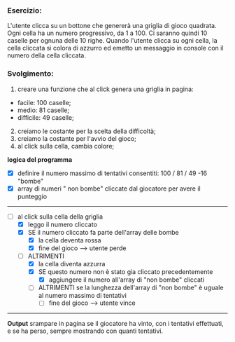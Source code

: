 ### Esercizio:
L'utente clicca su un bottone che genererà una griglia di gioco quadrata.
Ogni cella ha un numero progressivo, da 1 a 100.
Ci saranno quindi 10 caselle per ognuna delle 10 righe.
Quando l'utente clicca su ogni cella, la cella cliccata si colora di azzurro ed emetto un messaggio in console con il numero della cella cliccata.

### Svolgimento:
1. creare una funzione che al click genera una griglia in pagina:
- facile: 100 caselle;
- medio: 81 caselle;
- difficile: 49 caselle;

2. creiamo le costante per la scelta della difficoltà;
3. creiamo la costante per l'avvio del gioco;
4. al click sulla cella, cambia colore;

**logica del programma**
- [X] definire il numero massimo di tentativi consentiti: 100 / 81 / 49 -16 "bombe"
- [X] array di numeri " non bombe" cliccate dal giocatore per avere il punteggio
***
- [ ] al click sulla cella della griglia
  - [X] leggo il numero cliccato
  - [X] SE il numero cliccato fa parte dell'array delle bombe
    - [X] la cella deventa rossa
    - [X] fine del gioco --> utente perde
  - [ ] ALTRIMENTI 
    - [X] la cella diventa azzurra
    - [X] SE questo numero non è stato gia cliccato precedentemente
      - [X] aggiungere il numero all'array di "non bombe" cliccati
    - [ ] ALTRIMENTI se la lunghezza dell'array di "non bombe" è uguale al numero massimo di tentativi
      - [ ] fine del gioco --> utente vince 
***
**Output**
srampare in pagina se il giocatore ha vinto, con i tentativi effettuati, e se ha perso, sempre mostrando con quanti tentativi.
